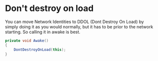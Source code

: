 # Don't destroy on load

You can move Network Identities to DDOL (Dont Destroy On Load) by simply doing it as you would normally, but it has to be prior to the network starting. So calling it in awake is best.

```csharp
private void Awake() 
{
    DontDestroyOnLoad(this);
}
```
